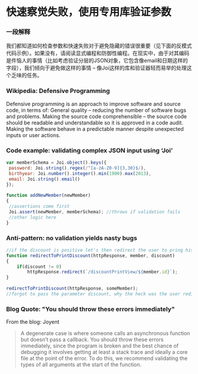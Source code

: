 # 快速察觉失败，使用专用库验证参数


### 一段解释

我们都知道如何检查参数和快速失败对于避免隐藏的错误很重要（见下面的反模式代码示例）。如果没有，请阅读显式编程和防御性编程。在现实中，由于对其编码是件恼人的事情（比如考虑验证分层的JSON对象，它包含像email和日期这样的字段），我们倾向于避免做这样的事情 – 像Joi这样的库和验证器轻而易举的处理这个乏味的任务。

### Wikipedia: Defensive Programming

Defensive programming is an approach to improve software and source code, in terms of: General quality – reducing the number of software bugs and problems. Making the source code comprehensible – the source code should be readable and understandable so it is approved in a code audit. Making the software behave in a predictable manner despite unexpected inputs or user actions.  



### Code example: validating complex JSON input using ‘Joi’

```javascript
var memberSchema = Joi.object().keys({
 password: Joi.string().regex(/^[a-zA-Z0-9]{3,30}$/),
 birthyear: Joi.number().integer().min(1900).max(2013),
 email: Joi.string().email()
});
 
function addNewMember(newMember)
{
 //assertions come first
 Joi.assert(newMember, memberSchema); //throws if validation fails
 //other logic here
}

```

### Anti-pattern: no validation yields nasty bugs

```javascript
//if the discount is positive let's then redirect the user to pring his discount coupons
function redirectToPrintDiscount(httpResponse, member, discount)
{
    if(discount != 0)
        httpResponse.redirect(`/discountPrintView/${member.id}`);
}
 
redirectToPrintDiscount(httpResponse, someMember);
//forgot to pass the parameter discount, why the heck was the user redirected to the discount screen?

```

### Blog Quote: "You should throw these errors immediately"
 From the blog: Joyent
 
 > A degenerate case is where someone calls an asynchronous function but doesn’t pass a callback. You should throw these errors immediately, since the program is broken and the best chance of debugging it involves getting at least a stack trace and ideally a core file at the point of the error. To do this, we recommend validating the types of all arguments at the start of the function.